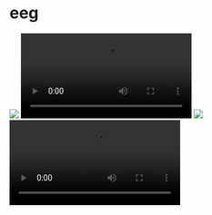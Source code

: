 # eeg

<img src="https://github.com/user-attachments/assets/9372815a-a06c-4464-a09e-5744746a8c98" style="max-height:500px;">
<video src="https://github.com/user-attachments/assets/daab90ca-15ed-4b1d-8ca2-2acda680dd65" style="max-height:500px;"></video>
<img src="https://github.com/user-attachments/assets/0b76cca0-6a0c-4afc-8272-cc96939d1576" style="max-height:500px;">
<video src="https://github.com/user-attachments/assets/28c4106c-173e-4087-8706-21f1e1535dc8" style="max-height:500px;"></video>
